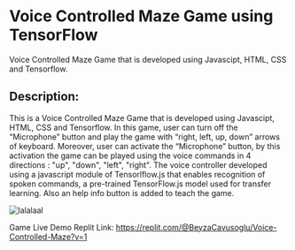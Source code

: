 # Voice Controlled Maze Game using TensorFlow

Voice Controlled Maze Game that is developed using Javascipt, HTML, CSS and Tensorflow.

## Description:
  This is a Voice Controlled Maze Game that is developed using Javascipt, HTML, CSS and Tensorflow. In this game, user can turn off the “Microphone” button and play the game with “right, left, up, down” arrows of keyboard. Moreover, user can activate the “Microphone” button, by this activation the game can be played using the voice commands in 4 directions : "up", "down", "left", "right". The voice controller developed using a javascript module of Tensorlflow.js that enables recognition of spoken commands, a pre-trained TensorFlow.js model used for transfer learning. Also an help info button is added to teach the game.
  
![lalalaal](https://github.com/user-attachments/assets/32297f17-d243-4542-b273-cb322f172163)
  
Game Live Demo Replit Link: https://replit.com/@BeyzaCavusoglu/Voice-Controlled-Maze?v=1


